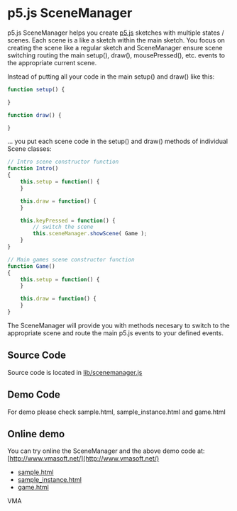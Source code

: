 p5.js SceneManager
==================

p5.js SceneManager helps you create [p5.js](https://github.com/processing/p5.js) sketches with multiple states / scenes.
Each scene is a like a sketch within the main sketch. You focus on creating
the scene like a regular sketch and SceneManager ensure scene switching
routing the main setup(), draw(), mousePressed(), etc. events to the 
appropriate current scene.

Instead of putting all your code in the main setup() and draw() like this:

```JavaScript
function setup() {

}

function draw() {

}
```

... you put each scene code in the setup() and draw() methods of individual Scene classes:

```JavaScript
// Intro scene constructor function
function Intro()
{
    this.setup = function() {
    }

    this.draw = function() {
    }

    this.keyPressed = function() {
        // switch the scene
        this.sceneManager.showScene( Game );
    }
}

// Main games scene constructor function
function Game()
{
    this.setup = function() {
    }

    this.draw = function() {
    }
}
```

The SceneManager will provide you with methods necesary to switch to the appropriate scene and route the main p5.js events to your defined events.

Source Code
-----------

Source code is located in [lib/scenemanager.js](lib/scenemanager.js)


Demo Code
---------

For demo please check sample.html, sample_instance.html and game.html


Online demo
-----------

You can try online the SceneManager and the above demo code at:
[http://www.vmasoft.net/](http://www.vmasoft.net/)

- [sample.html](http://www.vmasoft.net/p5/sample.html)
- [sample_instance.html](http://www.vmasoft.net/p5/sample_instance.html)
- [game.html](http://www.vmasoft.net/p5/game.html)

VMA
